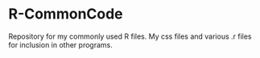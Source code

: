 # R-CommonCode
Repository for my commonly used R files.  My css files and various .r files for inclusion in other programs.
